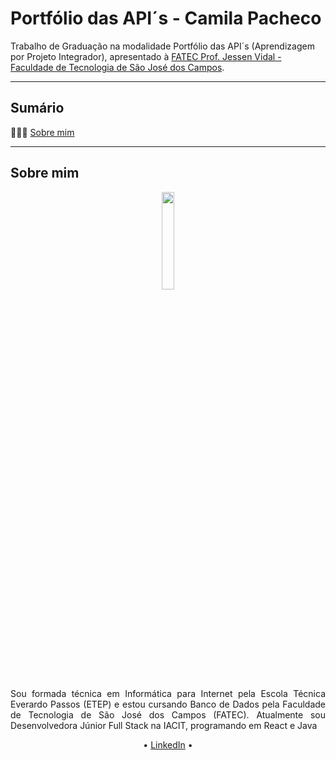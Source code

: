 # Portfólio das API´s - Camila Pacheco
Trabalho de Graduação na modalidade Portfólio das API´s (Aprendizagem por Projeto Integrador), apresentado à [FATEC Prof. Jessen Vidal - Faculdade de Tecnologia de São José dos Campos](http://fatecsjc-prd.azurewebsites.net/).
<hr>
<h2>Sumário</h2>
<p>👩🏻‍💻 <a href="#sobre-mim">Sobre mim</a></p>
<hr>
<h2>Sobre mim</h2>
<p align="center"><img src="https://avatars.githubusercontent.com/u/64873345?v=4" width="20%"></p>
<p align="justify">Sou formada técnica em Informática para Internet pela Escola Técnica Everardo Passos (ETEP) e estou cursando Banco de Dados pela Faculdade de Tecnologia de São José dos Campos (FATEC). Atualmente sou Desenvolvedora Júnior Full Stack na IACIT, programando em React e Java</p>
<p align="center">• <a href="https://br.linkedin.com/in/camilaffpacheco">LinkedIn</a> •
